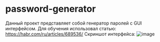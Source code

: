 # password-generator
Данный проект представляет собой генератор паролей с GUI интерфейсом.
Для обучения использовал статью: https://habr.com/ru/articles/689536/
Скриншот интерфейса:
![image](https://github.com/jforsety/generator_pass/assets/112902554/442ce031-7e78-4c36-8b51-38b7f70d3e28)

